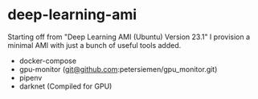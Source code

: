 # deep-learning-ami


Starting off from "Deep Learning AMI (Ubuntu) Version 23.1" 
I provision a minimal AMI with just a bunch of useful tools added.

* docker-compose
* gpu-monitor (git@github.com:petersiemen/gpu_monitor.git)
* pipenv
* darknet (Compiled for GPU) 

